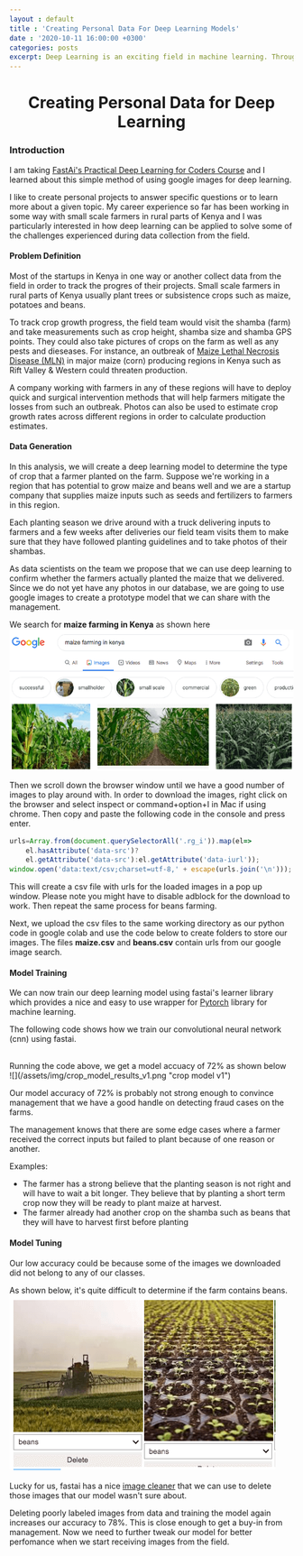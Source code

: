 ```yaml
---
layout : default
title : 'Creating Personal Data For Deep Learning Models'
date : '2020-10-11 16:00:00 +0300'
categories: posts
excerpt: Deep Learning is an exciting field in machine learning. Through deep learning, data scientists have access to a variety of tools to play around with datasets and to test different hypotheses. For instance if we wanted to quickly create  deep learning model to classify car types, we will first search online for any publicly available datasets such as Standford's cars dataset. However if you are working on an edge case problem you won't have readily available dataset for easy download. In this article, I look at one of the ways to generate data for your deep learning projects
---
```

# <center>Creating Personal Data for Deep Learning</center>

### Introduction
I am taking [FastAi's Practical Deep Learning for Coders Course](https://course19.fast.ai/) and I learned about this simple method of using google images for deep learning. 

I like to create personal projects to answer specific questions or to learn more about a given topic. My career experience so far has been working in some way with small scale farmers in rural parts of Kenya and I was particularly interested in how deep learning can be applied to solve some of the challenges experienced during data collection from the field.

#### Problem Definition
Most of the startups in Kenya in one way or another collect data from the field in order to track the progres of their projects. Small scale farmers in rural parts of Kenya usually plant trees or subsistence crops such as maize, potatoes and beans.

To track crop growth progress, the field team would visit the shamba (farm) and take measurements such as crop height, shamba size and shamba GPS points. They could also take pictures of crops on the farm as well as any pests and dieseases. For instance, an outbreak of [Maize Lethal Necrosis Disease (MLN)](https://www.tandfonline.com/doi/full/10.1080/23311932.2019.1705746) in major maize (corn) producing regions in Kenya such as Rift Valley & Western could threaten production. 

A company working with farmers in any of these regions will have to deploy quick and surgical intervention methods that will help farmers mitigate the losses from such an outbreak.
Photos can also be used to estimate crop growth rates across different regions in order to calculate production estimates.

#### Data Generation
In this analysis, we will create a deep learning model to determine the type of crop that a farmer planted on the farm. Suppose we're working in a region that has potential to grow maize and beans well and we are a startup company that supplies maize inputs such as seeds and fertilizers to farmers in this region. 

Each planting season we drive around with a truck delivering inputs to farmers and a few weeks after deliveries our field team visits them to make sure that they have followed planting guidelines and to take photos of their shambas.

As data scientists on the team we propose that we can use deep learning to confirm whether the farmers actually planted the maize that we delivered. 
Since we do not yet have any photos in our database, we are going to use google images to create a prototype model that we can share with the management. 

We search for **maize farming in Kenya** as shown here
![](/assets/img/maize_search_ke.png "maize search image")

Then we scroll down the browser window until we have a good number of images to play around with. In order to download the images, right click on the browser and select inspect or command+option+I in Mac if using chrome. Then copy and paste the following code in the console and press enter. 

```javascript
urls=Array.from(document.querySelectorAll('.rg_i')).map(el=> 
    el.hasAttribute('data-src')?
    el.getAttribute('data-src'):el.getAttribute('data-iurl'));
window.open('data:text/csv;charset=utf-8,' + escape(urls.join('\n')));
```
This will create a csv file with urls for the loaded images in a pop up window. Please note you might have to disable adblock for the download to work. Then repeat the same process for beans farming.

Next, we upload the csv files to the same working directory as our python code in google colab and use the code below to create folders to store our images. The files **maize.csv** and **beans.csv** contain urls from our google image search.
<script src="https://gist.github.com/wkirui/ccd63ce48d9b7982c41967aecb7bc589.js"></script>

#### Model Training
We can now train our deep learning model using fastai's learner library which provides a nice and easy to use wrapper for [Pytorch](https://pytorch.org/) library for machine learning.

The following code shows how we train our convolutional neural network (cnn) using fastai. 
<script src="https://gist.github.com/wkirui/35827917bbdd24f86b59bd8ede002d7d.js"></script>
<br>
Running the code above, we get a model accuacy of 72% as shown below
<br>
![](/assets/img/crop_model_results_v1.png "crop model v1")

Our model accuracy of 72% is probably not strong enough to convince management that we have a good handle on detecting fraud cases on the farms. 

The management knows that there are some edge cases where a farmer received the correct inputs but failed to plant because of one reason or another. 

Examples: 
- The farmer has a strong believe that the planting season is not right and will have to wait a bit longer. They believe that by planting a short term crop now they will be ready to plant maize at harvest.
- The farmer already had another crop on the shamba such as beans that they will have to harvest first before planting

#### Model Tuning
Our low accuracy could be because some of the images we downloaded did not belong to any of our classes. 

As shown below, it's quite difficult to determine if the farm contains beans.
![](/assets/img/images_to_clean.png "poorly labeled images") 
<br>
<br>
Lucky for us, fastai has a nice [image cleaner](https://fastai1.fast.ai/widgets.image_cleaner.html) that we can use to delete those images that our model wasn't sure about.
<script src="https://gist.github.com/wkirui/f04387342963bffe0d5603d8032ba433.js"></script>

Deleting poorly labeled images from data and training the model again increases our accuracy to 78%. This is close enough to get a buy-in from management. Now we need to further tweak our model for better perfomance when we start receiving images from the field.